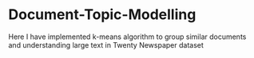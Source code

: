 # Document-Topic-Modelling


Here I have implemented k-means algorithm to group similar documents and understanding large text in Twenty Newspaper dataset
